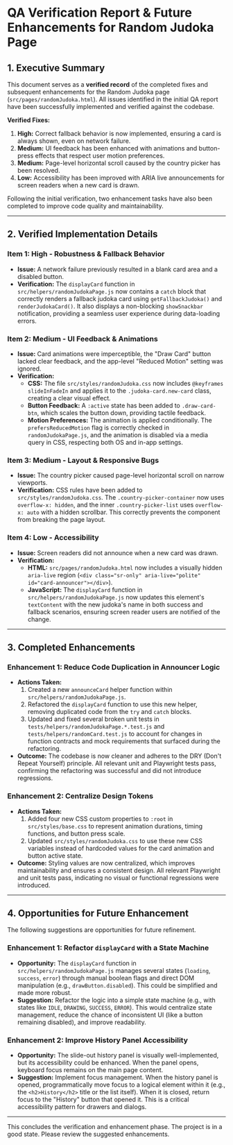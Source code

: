 # QA Verification Report & Future Enhancements for Random Judoka Page

## 1. Executive Summary

This document serves as a **verified record** of the completed fixes and subsequent enhancements for the Random Judoka page (`src/pages/randomJudoka.html`). All issues identified in the initial QA report have been successfully implemented and verified against the codebase.

**Verified Fixes:**

1. **High:** Correct fallback behavior is now implemented, ensuring a card is always shown, even on network failure.
2. **Medium:** UI feedback has been enhanced with animations and button-press effects that respect user motion preferences.
3. **Medium:** Page-level horizontal scroll caused by the country picker has been resolved.
4. **Low:** Accessibility has been improved with ARIA live announcements for screen readers when a new card is drawn.

Following the initial verification, two enhancement tasks have also been completed to improve code quality and maintainability.

---

## 2. Verified Implementation Details

### Item 1: High - Robustness & Fallback Behavior

- **Issue:** A network failure previously resulted in a blank card area and a disabled button.
- **Verification:** The `displayCard` function in `src/helpers/randomJudokaPage.js` now contains a `catch` block that correctly renders a fallback judoka card using `getFallbackJudoka()` and `renderJudokaCard()`. It also displays a non-blocking `showSnackbar` notification, providing a seamless user experience during data-loading errors.

### Item 2: Medium - UI Feedback & Animations

- **Issue:** Card animations were imperceptible, the "Draw Card" button lacked clear feedback, and the app-level "Reduced Motion" setting was ignored.
- **Verification:**
  - **CSS:** The file `src/styles/randomJudoka.css` now includes `@keyframes slideInFadeIn` and applies it to the `.judoka-card.new-card` class, creating a clear visual effect.
  - **Button Feedback:** A `:active` state has been added to `.draw-card-btn`, which scales the button down, providing tactile feedback.
  - **Motion Preferences:** The animation is applied conditionally. The `prefersReducedMotion` flag is correctly checked in `randomJudokaPage.js`, and the animation is disabled via a media query in CSS, respecting both OS and in-app settings.

### Item 3: Medium - Layout & Responsive Bugs

- **Issue:** The country picker caused page-level horizontal scroll on narrow viewports.
- **Verification:** CSS rules have been added to `src/styles/randomJudoka.css`. The `.country-picker-container` now uses `overflow-x: hidden`, and the inner `.country-picker-list` uses `overflow-x: auto` with a hidden scrollbar. This correctly prevents the component from breaking the page layout.

### Item 4: Low - Accessibility

- **Issue:** Screen readers did not announce when a new card was drawn.
- **Verification:**
  - **HTML:** `src/pages/randomJudoka.html` now includes a visually hidden `aria-live` region (`<div class="sr-only" aria-live="polite" id="card-announcer"></div>`).
  - **JavaScript:** The `displayCard` function in `src/helpers/randomJudokaPage.js` now updates this element's `textContent` with the new judoka's name in both success and fallback scenarios, ensuring screen reader users are notified of the change.

---

## 3. Completed Enhancements

### Enhancement 1: Reduce Code Duplication in Announcer Logic

- **Actions Taken:**
  1. Created a new `announceCard` helper function within `src/helpers/randomJudokaPage.js`.
  2. Refactored the `displayCard` function to use this new helper, removing duplicated code from the `try` and `catch` blocks.
  3. Updated and fixed several broken unit tests in `tests/helpers/randomJudokaPage.*.test.js` and `tests/helpers/randomCard.test.js` to account for changes in function contracts and mock requirements that surfaced during the refactoring.
- **Outcome:** The codebase is now cleaner and adheres to the DRY (Don't Repeat Yourself) principle. All relevant unit and Playwright tests pass, confirming the refactoring was successful and did not introduce regressions.

### Enhancement 2: Centralize Design Tokens

- **Actions Taken:**
  1. Added four new CSS custom properties to `:root` in `src/styles/base.css` to represent animation durations, timing functions, and button press scale.
  2. Updated `src/styles/randomJudoka.css` to use these new CSS variables instead of hardcoded values for the card animation and button active state.
- **Outcome:** Styling values are now centralized, which improves maintainability and ensures a consistent design. All relevant Playwright and unit tests pass, indicating no visual or functional regressions were introduced.

---

## 4. Opportunities for Future Enhancement

The following suggestions are opportunities for future refinement.

### Enhancement 1: Refactor `displayCard` with a State Machine

- **Opportunity:** The `displayCard` function in `src/helpers/randomJudokaPage.js` manages several states (`loading`, `success`, `error`) through manual boolean flags and direct DOM manipulation (e.g., `drawButton.disabled`). This could be simplified and made more robust.
- **Suggestion:** Refactor the logic into a simple state machine (e.g., with states like `IDLE`, `DRAWING`, `SUCCESS`, `ERROR`). This would centralize state management, reduce the chance of inconsistent UI (like a button remaining disabled), and improve readability.

### Enhancement 2: Improve History Panel Accessibility

- **Opportunity:** The slide-out history panel is visually well-implemented, but its accessibility could be enhanced. When the panel opens, keyboard focus remains on the main page content.
- **Suggestion:** Implement focus management. When the history panel is opened, programmatically move focus to a logical element within it (e.g., the `<h2>History</h2>` title or the list itself). When it is closed, return focus to the "History" button that opened it. This is a critical accessibility pattern for drawers and dialogs.

---

This concludes the verification and enhancement phase. The project is in a good state. Please review the suggested enhancements.
